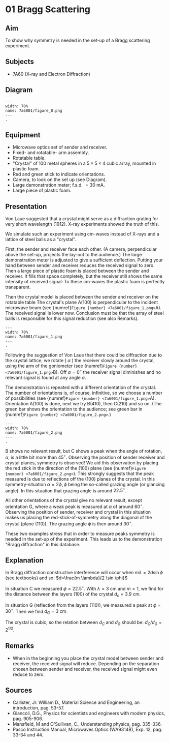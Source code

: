 # 01 Bragg Scattering 
    
  
## Aim   
 To show why symmetry is needed in the set-up of a Bragg scattering experiment.    
  
## Subjects   
* 7A60 (X-ray and Electron Diffraction)   

## Diagram
   
```{figure} figures/figure_0.png  
---  
width: 70%  
name: 7a6001/figure_0.png  
---  
. 
```
     
  
## Equipment   
- Microwave optics set of sender and receiver.
- Fixed- and rotatable- arm assembly.
- Rotatable table.
- "Crystal" of 100 metal spheres in a $5 \times 5 \times 4$ cubic array, mounted in plastic foam.
- Red and green stick to indicate orientations.
- Camera, to look on the set up (see Diagram).
- Large demonstration meter; f.s.d. $=30 \mathrm{~mA}$.
- Large piece of plastic foam.
  
  
## Presentation   
Von Laue suggested that a crystal might serve as a diffraction grating for very short wavelength (1912). X-ray experiments showed the truth of this.

We simulate such an experiment using cm-waves instead of $\mathrm{X}$-rays and a lattice of steel balls as a "crystal".

First, the sender and receiver face each other. (A camera, perpendicular above the set-up, projects the lay-out to the audience.) The large demonstration meter is adjusted to give a sufficient deflection. Putting your hand between sender and receiver reduces the received signal to zero. Then a large piece of plastic foam is placed between the sender and receiver. It fills that space completely, but the receiver still shows the same intensity of received signal: To these cm-waves the plastic foam is perfectly transparent.

Then the crystal model is placed between the sender and receiver on the rotatable table The crystal's plane $\mathrm{A}(100)$ is perpendicular to the incident microwave beam (see {numref}`Figure {number} <7a6001/figure_1.png>`A). The received signal is lower now. Conclusion must be that the array of steel balls is responsible for this signal reduction (see also Remarks).
```{figure} figures/figure_1.png  
---  
width: 70%  
name: 7a6001/figure_1.png  
---  
. 
```
Following the suggestion of Von Laue that there could be diffraction due to the crystal lattice, we rotate ( $\alpha$ ) the receiver slowly around the crystal, using the arm of the goniometer (see {numref}`Figure {number} <7a6001/figure_1.png>`B). Off $\alpha=0^{\circ}$ the receiver signal diminishes and no relevant signal is found at any angle $\alpha$.

The demonstration is repeated with a different orientation of the crystal. The number of orientations is, of course, infinitive, so we choose a number of possibilities (see {numref}`Figure {number} <7a6001/figure_1.png>`A). Orientation $\mathrm{A}(100)$ is done, next we try $\mathrm{B}(410)$, then $\mathrm{C}(210)$ and so on. (The green bar shows the orientation to the audience; see green bar in {numref}`Figure {number} <7a6001/figure_2.png>`.)

```{figure} figures/figure_2.png  
---  
width: 70%  
name: 7a6001/figure_2.png  
---  
. 
```
B shows no relevant result, but $\mathrm{C}$ shows a peak when the angle of rotation, $\alpha$, is a little bit more than $45^{\circ}$. Observing the position of sender receiver and crystal planes, symmetry is observed! We aid this observation by placing the red stick in the direction of the (100) plane (see {numref}`Figure {number} <7a6001/figure_2.png>`). This strongly suggests that the peak measured is due to reflections off the (100) planes of the crystal. In this symmetry-situation $\alpha=2 \phi, \phi$ being the so-called grazing angle (or glancing angle). In this situation that grazing angle is around $22.5^{\circ}$.

All other orientations of the crystal give no relevant result, except orientation $\mathrm{G}$, where a weak peak is measured at $\alpha$ of around $60^{\circ}$. Observing the position of sender, receiver and crystal in this situation makes us placing the red-stick-of-symmetry along the diagonal of the crystal (plane (110)). The grazing angle $\phi$ is then around $30^{\circ}$.

These two examples stress that in order to measure peaks symmetry is needed in the set-up of the experiment. This leads us to the demonstration "Bragg diffraction" in this database.
  
## Explanation   
 In Bragg diffraction constructive interference will occur when $m\lambda=2d\sin{\phi}$ (see textbooks) and so: $d=\frac{m \lambda}{2 \sin \phi}$

In situation C we measured $\phi=22.5^{\circ}$. With $\lambda=3 \mathrm{~cm}$ and $m=1$, we find for the distance between the layers (100) of the crystal $d_{c}=3.9 \mathrm{~cm}$.

In situation $\mathrm{G}$ (reflection from the layers (110)), we measured a peak at $\phi=30^{\circ}$. Then we find $d_{G}=3 \mathrm{~cm}$.

The crystal is cubic, so the relation between $d_{C}$ and $d_{G}$ should be: $d_{C} / d_{G}=2^{1 / 2}$.
  
## Remarks
 *  When in the beginning you place the crystal model between sender and receiver, the received signal will reduce. Depending on the separation chosen between sender and receiver, the received signal might even reduce to zero.
    
  
## Sources
 *  Callister, Jr. William D., Material Science and Engineering, an introduction, pag. 53-57.
 *  Giancoli, D.G., Physics for scientists and engineers with modern physics, pag. 905-906. 
 *  Mansfield, M and O'Sullivan, C., Understanding physics, pag. 335-336. 
 *  Pasco Instruction Manual, Microwaves Optics (WA9314B), Exp. 12, pag. 33-34 and 44.
   
